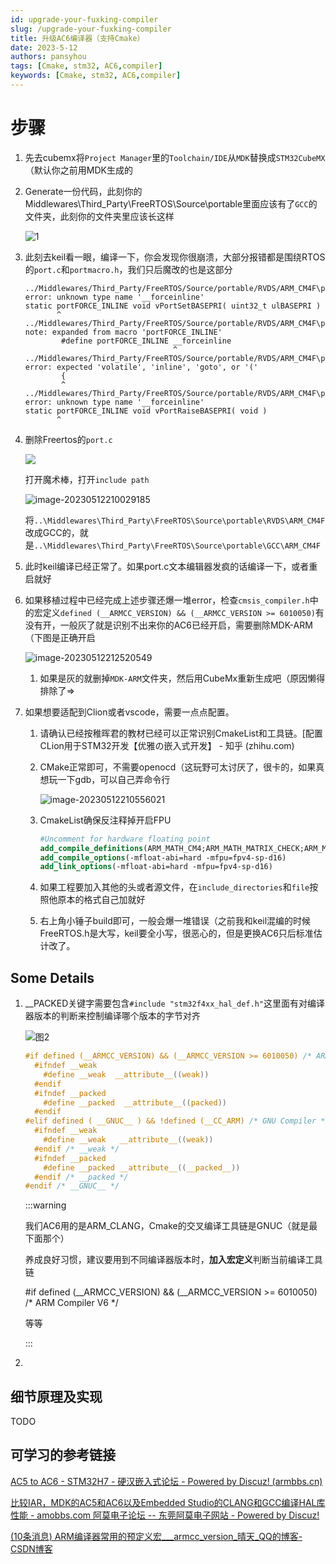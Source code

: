 ```yaml
---
id: upgrade-your-fuxking-compiler
slug: /upgrade-your-fuxking-compiler
title: 升级AC6编译器（支持Cmake）
date: 2023-5-12
authors: pansyhou
tags: [Cmake, stm32, AC6,compiler]
keywords: [Cmake, stm32, AC6,compiler]
---
```


# 步骤

1. 先去cubemx将`Project Manager`里的`Toolchain/IDE`从`MDK`替换成`STM32CubeMX`（默认你之前用MDK生成的

2. Generate一份代码，此刻你的Middlewares\Third_Party\FreeRTOS\Source\portable里面应该有了`GCC`的文件夹，此刻你的文件夹里应该长这样

   ![1](https://pic2.imgdb.cn/item/645e10c80d2dde577769ca64.jpg)

3. 此刻去keil看一眼，编译一下，你会发现你很崩溃，大部分报错都是围绕RTOS的`port.c`和`portmacro.h`，我们只后魔改的也是这部分

   ```
   ../Middlewares/Third_Party/FreeRTOS/Source/portable/RVDS/ARM_CM4F\portmacro.h(167): error: unknown type name '__forceinline'
   static portFORCE_INLINE void vPortSetBASEPRI( uint32_t ulBASEPRI )
          ^
   ../Middlewares/Third_Party/FreeRTOS/Source/portable/RVDS/ARM_CM4F\portmacro.h(162): note: expanded from macro 'portFORCE_INLINE'
           #define portFORCE_INLINE __forceinline
                                    ^
   ../Middlewares/Third_Party/FreeRTOS/Source/portable/RVDS/ARM_CM4F\portmacro.h(170): error: expected 'volatile', 'inline', 'goto', or '('
           {
           ^
   ../Middlewares/Third_Party/FreeRTOS/Source/portable/RVDS/ARM_CM4F\portmacro.h(178): error: unknown type name '__forceinline'
   static portFORCE_INLINE void vPortRaiseBASEPRI( void )
          ^
   ```

4. 删除Freertos的`port.c`

   ![](https://pic2.imgdb.cn/item/645e12b40d2dde57776d2a12.jpg)

   打开魔术棒，打开`include path`

   ![image-20230512210029185](https://pic.imgdb.cn/item/645e38710d2dde5777c0f980)

   将`..\Middlewares\Third_Party\FreeRTOS\Source\portable\RVDS\ARM_CM4F`改成GCC的，就是`..\Middlewares\Third_Party\FreeRTOS\Source\portable\GCC\ARM_CM4F`

5. 此时keil编译已经正常了。如果port.c文本编辑器发疯的话编译一下，或者重启就好

6. 如果移植过程中已经完成上述步骤还爆一堆error，检查`cmsis_compiler.h`中的宏定义`defined (__ARMCC_VERSION) && (__ARMCC_VERSION >= 6010050)`有没有开，一般灰了就是识别不出来你的AC6已经开启，需要删除MDK-ARM（下图是正确开启

   ![image-20230512212520549](https://pic.imgdb.cn/item/645e3e410d2dde5777d3798f)

   1. 如果是灰的就删掉`MDK-ARM`文件夹，然后用CubeMx重新生成吧（原因懒得排除了=>

7. 如果想要适配到Clion或者vscode，需要一点点配置。

   1. 请确认已经按稚晖君的教材已经可以正常识别CmakeList和工具链。[配置CLion用于STM32开发【优雅の嵌入式开发】 - 知乎 (zhihu.com)

   2. CMake正常即可，不需要openocd（这玩野可太讨厌了，很卡的，如果真想玩一下gdb，可以自己弄命令行

      ![image-20230512210556021](https://pic.imgdb.cn/item/645e39b40d2dde5777c57e1a)

   3. CmakeList确保反注释掉开启FPU

      ```cmake
      #Uncomment for hardware floating point
      add_compile_definitions(ARM_MATH_CM4;ARM_MATH_MATRIX_CHECK;ARM_MATH_ROUNDING)
      add_compile_options(-mfloat-abi=hard -mfpu=fpv4-sp-d16)
      add_link_options(-mfloat-abi=hard -mfpu=fpv4-sp-d16)
      ```

   4. 如果工程要加入其他的头或者源文件，在`include_directories`和`file`按照他原本的格式自己加就好

   5. 右上角小锤子build即可，一般会爆一堆错误（之前我和keil混编的时候FreeRTOS.h是大写，keil要全小写，很恶心的，但是更换AC6只后标准估计改了。





## Some Details

1. __PACKED关键字需要包含`#include "stm32f4xx_hal_def.h"`这里面有对编译器版本的判断来控制编译哪个版本的字节对齐

   ![图2](https://pic.imgdb.cn/item/645e5e4a0d2dde5777196beb)

   ```c
   #if defined (__ARMCC_VERSION) && (__ARMCC_VERSION >= 6010050) /* ARM Compiler V6 */
     #ifndef __weak
       #define __weak  __attribute__((weak))
     #endif
     #ifndef __packed
       #define __packed  __attribute__((packed))
     #endif
   #elif defined ( __GNUC__ ) && !defined (__CC_ARM) /* GNU Compiler */
     #ifndef __weak
       #define __weak   __attribute__((weak))
     #endif /* __weak */
     #ifndef __packed
       #define __packed __attribute__((__packed__))
     #endif /* __packed */
   #endif /* __GNUC__ */
   ```

   :::warning

   我们AC6用的是ARM_CLANG，Cmake的交叉编译工具链是GNUC（就是最下面那个）

   养成良好习惯，建议要用到不同编译器版本时，**加入宏定义**判断当前编译工具链

   #if defined (__ARMCC_VERSION) && (__ARMCC_VERSION >= 6010050) /* ARM Compiler V6 */

   等等

   :::

2. 

## 细节原理及实现

TODO



## 可学习的参考链接

[AC5 to AC6 - STM32H7 - 硬汉嵌入式论坛 - Powered by Discuz! (armbbs.cn)](https://www.armbbs.cn/forum.php?mod=viewthread&tid=95736&fromuid=58)

[比较IAR，MDK的AC5和AC6以及Embedded Studio的CLANG和GCC编译HAL库性能 - amobbs.com 阿莫电子论坛 -- 东莞阿莫电子网站 - Powered by Discuz!](https://www.amobbs.com/forum.php?mod=viewthread&action=printable&tid=5709400)

[(10条消息) ARM编译器常用的预定义宏___armcc_version_晴天_QQ的博客-CSDN博客](https://blog.csdn.net/caihaitao2000/article/details/124306439)